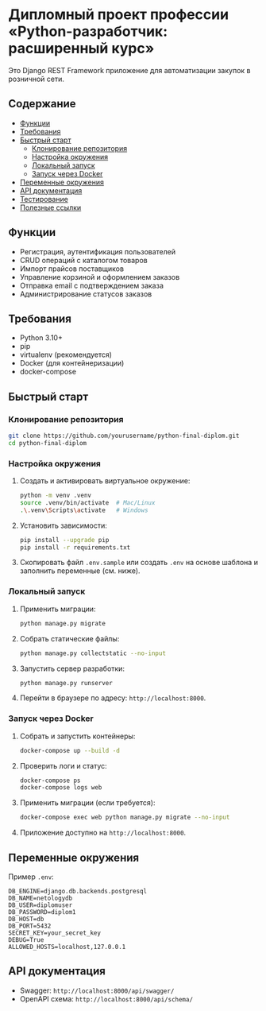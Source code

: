 # Дипломный проект профессии «Python-разработчик: расширенный курс»


Это Django REST Framework приложение для автоматизации закупок в розничной сети.

## Содержание

- [Функции](#функции)
- [Требования](#требования)
- [Быстрый старт](#быстрый-старт)
  - [Клонирование репозитория](#клонирование-репозитория)
  - [Настройка окружения](#настройка-окружения)
  - [Локальный запуск](#локальный-запуск)
  - [Запуск через Docker](#запуск-через-docker)
- [Переменные окружения](#переменные-окружения)
- [API документация](#api-документация)
- [Тестирование](#тестирование)
- [Полезные ссылки](#полезные-ссылки)

## Функции

- Регистрация, аутентификация пользователей
- CRUD операций с каталогом товаров
- Импорт прайсов поставщиков
- Управление корзиной и оформлением заказов
- Отправка email с подтверждением заказа
- Администрирование статусов заказов

## Требования

- Python 3.10+
- pip
- virtualenv (рекомендуется)
- Docker (для контейнеризации)
- docker-compose

## Быстрый старт

### Клонирование репозитория

```bash
git clone https://github.com/yourusername/python-final-diplom.git
cd python-final-diplom
```

### Настройка окружения

1. Создать и активировать виртуальное окружение:
   ```bash
   python -m venv .venv
   source .venv/bin/activate  # Mac/Linux
   .\.venv\Scripts\activate   # Windows
   ```
2. Установить зависимости:
   ```bash
   pip install --upgrade pip
   pip install -r requirements.txt
   ```
3. Скопировать файл `.env.sample` или создать `.env` на основе шаблона и заполнить переменные (см. ниже).

### Локальный запуск

1. Применить миграции:
   ```bash
   python manage.py migrate
   ```
2. Собрать статические файлы:
   ```bash
   python manage.py collectstatic --no-input
   ```
3. Запустить сервер разработки:
   ```bash
   python manage.py runserver
   ```
4. Перейти в браузере по адресу: `http://localhost:8000`.

### Запуск через Docker

1. Собрать и запустить контейнеры:
   ```bash
   docker-compose up --build -d
   ```
2. Проверить логи и статус:
   ```bash
   docker-compose ps
   docker-compose logs web
   ```
3. Применить миграции (если требуется):
   ```bash
   docker-compose exec web python manage.py migrate --no-input
   ```
4. Приложение доступно на `http://localhost:8000`.

## Переменные окружения

Пример `.env`:

```dotenv
DB_ENGINE=django.db.backends.postgresql
DB_NAME=netologydb
DB_USER=diplomuser
DB_PASSWORD=diplom1
DB_HOST=db
DB_PORT=5432
SECRET_KEY=your_secret_key
DEBUG=True
ALLOWED_HOSTS=localhost,127.0.0.1
```

## API документация

- Swagger: `http://localhost:8000/api/swagger/`
- OpenAPI схема: `http://localhost:8000/api/schema/`
